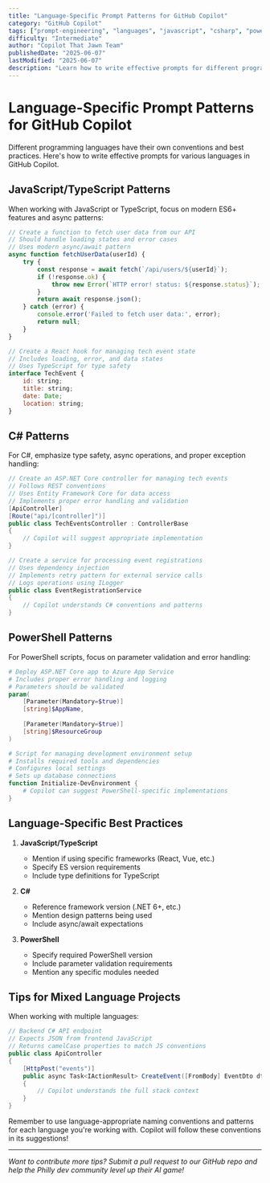 ```yaml
---
title: "Language-Specific Prompt Patterns for GitHub Copilot"
category: "GitHub Copilot"
tags: ["prompt-engineering", "languages", "javascript", "csharp", "powershell"]
difficulty: "Intermediate"
author: "Copilot That Jawn Team"
publishedDate: "2025-06-07"
lastModified: "2025-06-07"
description: "Learn how to write effective prompts for different programming languages in GitHub Copilot"
---
```


# Language-Specific Prompt Patterns for GitHub Copilot

Different programming languages have their own conventions and best practices. Here's how to write effective prompts for various languages in GitHub Copilot.

## JavaScript/TypeScript Patterns

When working with JavaScript or TypeScript, focus on modern ES6+ features and async patterns:

```javascript
// Create a function to fetch user data from our API
// Should handle loading states and error cases
// Uses modern async/await pattern
async function fetchUserData(userId) {
    try {
        const response = await fetch(`/api/users/${userId}`);
        if (!response.ok) {
            throw new Error(`HTTP error! status: ${response.status}`);
        }
        return await response.json();
    } catch (error) {
        console.error('Failed to fetch user data:', error);
        return null;
    }
}

// Create a React hook for managing tech event state
// Includes loading, error, and data states
// Uses TypeScript for type safety
interface TechEvent {
    id: string;
    title: string;
    date: Date;
    location: string;
}
```

## C# Patterns

For C#, emphasize type safety, async operations, and proper exception handling:

```csharp
// Create an ASP.NET Core controller for managing tech events
// Follows REST conventions
// Uses Entity Framework Core for data access
// Implements proper error handling and validation
[ApiController]
[Route("api/[controller]")]
public class TechEventsController : ControllerBase
{
    // Copilot will suggest appropriate implementation
}

// Create a service for processing event registrations
// Uses dependency injection
// Implements retry pattern for external service calls
// Logs operations using ILogger
public class EventRegistrationService
{
    // Copilot understands C# conventions and patterns
}
```

## PowerShell Patterns

For PowerShell scripts, focus on parameter validation and error handling:

```powershell
# Deploy ASP.NET Core app to Azure App Service
# Includes proper error handling and logging
# Parameters should be validated
param(
    [Parameter(Mandatory=$true)]
    [string]$AppName,
    
    [Parameter(Mandatory=$true)]
    [string]$ResourceGroup
)

# Script for managing development environment setup
# Installs required tools and dependencies
# Configures local settings
# Sets up database connections
function Initialize-DevEnvironment {
    # Copilot can suggest PowerShell-specific implementations
}
```

## Language-Specific Best Practices

1. **JavaScript/TypeScript**
   - Mention if using specific frameworks (React, Vue, etc.)
   - Specify ES version requirements
   - Include type definitions for TypeScript

2. **C#**
   - Reference framework version (.NET 6+, etc.)
   - Mention design patterns being used
   - Include async/await expectations

3. **PowerShell**
   - Specify required PowerShell version
   - Include parameter validation requirements
   - Mention any specific modules needed

## Tips for Mixed Language Projects

When working with multiple languages:

```csharp
// Backend C# API endpoint
// Expects JSON from frontend JavaScript
// Returns camelCase properties to match JS conventions
public class ApiController
{
    [HttpPost("events")]
    public async Task<IActionResult> CreateEvent([FromBody] EventDto dto)
    {
        // Copilot understands the full stack context
    }
}
```

Remember to use language-appropriate naming conventions and patterns for each language you're working with. Copilot will follow these conventions in its suggestions!

---

*Want to contribute more tips? Submit a pull request to our GitHub repo and help the Philly dev community level up their AI game!*
